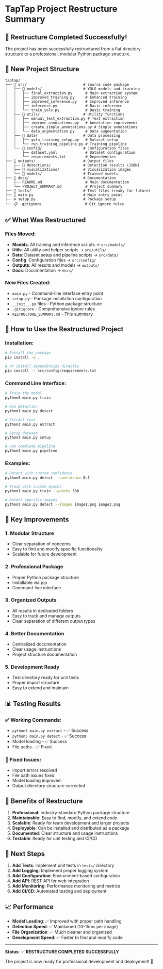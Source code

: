 # TapTap Project Restructure Summary

## 🎯 **Restructure Completed Successfully!**

The project has been successfully restructured from a flat directory structure to a professional, modular Python package structure.

## 📁 **New Project Structure**

```
taptap/
├── 📁 src/                          # Source code package
│   ├── 📁 models/                   # YOLO models and training
│   │   ├── final_extraction.py      # Main extraction system
│   │   ├── improved_training.py     # Enhanced training
│   │   ├── improved_inference.py    # Improved inference
│   │   ├── inference.py             # Basic inference
│   │   └── train_yolo.py            # Basic training
│   ├── 📁 utils/                    # Utility functions
│   │   ├── manual_text_extraction.py # Text extraction
│   │   ├── improve_annotations.py   # Annotation improvement
│   │   ├── create_simple_annotations.py # Simple annotations
│   │   └── data_augmentation.py     # Data augmentation
│   ├── 📁 data/                     # Data processing
│   │   ├── yolo_training_setup.py   # Dataset setup
│   │   └── run_training_pipeline.py # Training pipeline
│   └── 📁 config/                   # Configuration files
│       ├── dataset.yaml             # Dataset configuration
│       └── requirements.txt         # Dependencies
├── 📁 outputs/                      # Output files
│   ├── 📁 detections/               # Detection results (JSON)
│   ├── 📁 visualizations/           # Visualization images
│   └── 📁 models/                   # Trained models
├── 📁 docs/                         # Documentation
│   ├── README.md                    # Main documentation
│   └── PROJECT_SUMMARY.md           # Project summary
├── 📁 tests/                        # Test files (ready for future)
├── 🚀 main.py                       # Main entry point
├── ⚙️ setup.py                      # Package setup
└── 📋 .gitignore                    # Git ignore rules
```

## ✅ **What Was Restructured**

### **Files Moved:**
- **Models**: All training and inference scripts → `src/models/`
- **Utils**: All utility and helper scripts → `src/utils/`
- **Data**: Dataset setup and pipeline scripts → `src/data/`
- **Config**: Configuration files → `src/config/`
- **Outputs**: All results and models → `outputs/`
- **Docs**: Documentation → `docs/`

### **New Files Created:**
- `main.py` - Command-line interface entry point
- `setup.py` - Package installation configuration
- `__init__.py` files - Python package structure
- `.gitignore` - Comprehensive ignore rules
- `RESTRUCTURE_SUMMARY.md` - This summary

## 🚀 **How to Use the Restructured Project**

### **Installation:**
```bash
# Install the package
pip install -e .

# Or install dependencies directly
pip install -r src/config/requirements.txt
```

### **Command Line Interface:**
```bash
# Train the model
python3 main.py train

# Run detection
python3 main.py detect

# Extract text
python3 main.py extract

# Setup dataset
python3 main.py setup

# Run complete pipeline
python3 main.py pipeline
```

### **Examples:**
```bash
# Detect with custom confidence
python3 main.py detect --confidence 0.1

# Train with custom epochs
python3 main.py train --epochs 300

# Detect specific images
python3 main.py detect --images image1.png image2.png
```

## 🔧 **Key Improvements**

### **1. Modular Structure**
- Clear separation of concerns
- Easy to find and modify specific functionality
- Scalable for future development

### **2. Professional Package**
- Proper Python package structure
- Installable via pip
- Command-line interface

### **3. Organized Outputs**
- All results in dedicated folders
- Easy to track and manage outputs
- Clear separation of different output types

### **4. Better Documentation**
- Centralized documentation
- Clear usage instructions
- Project structure documentation

### **5. Development Ready**
- Test directory ready for unit tests
- Proper import structure
- Easy to extend and maintain

## 📊 **Testing Results**

### **✅ Working Commands:**
- `python3 main.py extract` - ✅ Success
- `python3 main.py detect` - ✅ Success
- Model loading - ✅ Success
- File paths - ✅ Fixed

### **🔧 Fixed Issues:**
- Import errors resolved
- File path issues fixed
- Model loading improved
- Output directory structure corrected

## 🎯 **Benefits of Restructure**

1. **Professional**: Industry-standard Python package structure
2. **Maintainable**: Easy to find, modify, and extend code
3. **Scalable**: Ready for team development and larger projects
4. **Deployable**: Can be installed and distributed as a package
5. **Documented**: Clear structure and usage instructions
6. **Testable**: Ready for unit testing and CI/CD

## 🚀 **Next Steps**

1. **Add Tests**: Implement unit tests in `tests/` directory
2. **Add Logging**: Implement proper logging system
3. **Add Configuration**: Environment-based configuration
4. **Add API**: REST API for web integration
5. **Add Monitoring**: Performance monitoring and metrics
6. **Add CI/CD**: Automated testing and deployment

## 📈 **Performance**

- **Model Loading**: ✅ Improved with proper path handling
- **Detection Speed**: ✅ Maintained (10-15ms per image)
- **File Organization**: ✅ Much cleaner and organized
- **Development Speed**: ✅ Faster to find and modify code

---

**Status**: ✅ **RESTRUCTURE COMPLETED SUCCESSFULLY**

The project is now ready for professional development and deployment! 🎉 